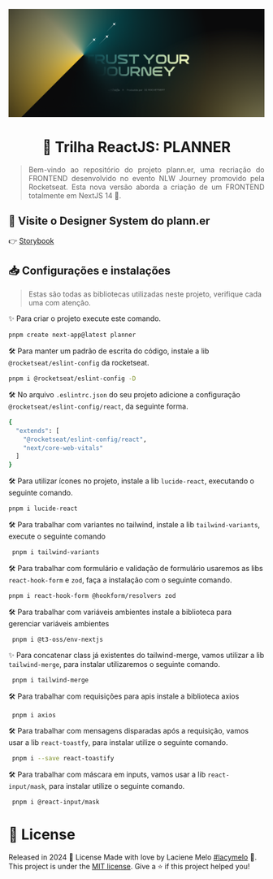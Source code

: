 <div align="justify">
  <p align="center">
    <img alt="Logo Omnistack 7 - Rocketseat" src="./src/assets/wallpaper.png" width="550px" />
  </p>

  <h1 align="center">
    🤖 Trilha ReactJS: PLANNER
  </h1>

  > Bem-vindo ao repositório do projeto plann.er, uma recriação do FRONTEND desenvolvido no evento NLW Journey promovido pela Rocketseat. Esta nova versão aborda a criação de um FRONTEND totalmente em NextJS 14 🚀.
</div>

## :eyes: Visite o Designer System do plann.er
👉 [Storybook](https://www.figma.com/community/file/1392276515495389646/nlw-journey-planejador-de-viagem)

##  📥 Configurações e instalações
> Estas são todas as bibliotecas utilizadas neste projeto, verifique cada uma com atenção.

✨ Para criar o projeto execute este comando.
```bash
pnpm create next-app@latest planner
```
🛠️ Para manter um padrão de escrita do código, instale a lib `@rocketseat/eslint-config` da rocketseat.
```bash
pnpm i @rocketseat/eslint-config -D 
```
🛠️ No arquivo `.eslintrc.json` do seu projeto adicione a configuração `@rocketseat/eslint-config/react`, da seguinte forma.
```bash
{
  "extends": [
    "@rocketseat/eslint-config/react",
    "next/core-web-vitals"
  ]
}
```
🛠️ Para utilizar ícones no projeto, instale a lib `lucide-react`, executando o seguinte comando.
```bash
pnpm i lucide-react
```
🛠️ Para trabalhar com variantes no tailwind, instale a lib `tailwind-variants`, execute o seguinte comando
```bash
 pnpm i tailwind-variants
```

🛠️ Para trabalhar com formulário e validação de formulário usaremos as libs `react-hook-form` e `zod`, faça a instalação com o seguinte comando.
```bash
pnpm i react-hook-form @hookform/resolvers zod
```
🛠️ Para trabalhar com variáveis ambientes instale a
biblioteca para gerenciar variáveis ambientes
```bash
 pnpm i @t3-oss/env-nextjs
```
✨ Para concatenar class já existentes do tailwind-merge, vamos utilizar a lib `tailwind-merge`, para instalar utilizaremos o seguinte comando.
```bash
 pnpm i tailwind-merge
```
🛠️ Para trabalhar com requisições para apis instale a biblioteca axios
```bash
 pnpm i axios
```
🛠️ Para trabalhar com mensagens disparadas após a requisição, vamos usar a lib `react-toastfy`, para instalar utilize o seguinte comando.
```bash
 pnpm i --save react-toastify
```

🛠️ Para trabalhar com máscara em inputs, vamos usar a lib `react-input/mask`, para instalar utilize o seguinte comando.
```bash
 pnpm i @react-input/mask
```

# :closed_book: License

Released in 2024 :closed_book: License
Made with love by  Laciene Melo [#lacymelo](https://github.com/lacymelo) 🚀.
This project is under the [MIT license](./LICENSE).
Give a ⭐️ if this project helped you!



